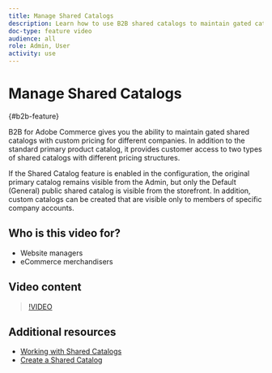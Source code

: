 ```yaml
---
title: Manage Shared Catalogs
description: Learn how to use B2B shared catalogs to maintain gated catalogs with custom pricing for different companies.
doc-type: feature video
audience: all
role: Admin, User
activity: use
---
```

# Manage Shared Catalogs

{#b2b-feature}

B2B for Adobe Commerce gives you the ability to maintain gated shared catalogs with custom pricing for different companies. In addition to the standard primary product catalog, it provides customer access to two types of shared catalogs with different pricing structures.

If the Shared Catalog feature is enabled in the configuration, the original primary catalog remains visible from the Admin, but only the Default (General) public shared catalog is visible from the storefront. In addition, custom catalogs can be created that are visible only to members of specific company accounts.

## Who is this video for?

- Website managers
- eCommerce merchandisers

## Video content

>[!VIDEO](https://video.tv.adobe.com/v/344446?quality=12&learn=on)

## Additional resources

- [Working with Shared Catalogs](https://experienceleague.adobe.com/docs/commerce-admin/b2b/shared-catalogs/catalog-shared.html)
- [Create a Shared Catalog](https://experienceleague.adobe.com/docs/commerce-admin/b2b/shared-catalogs/define/catalog-shared-create.html)
